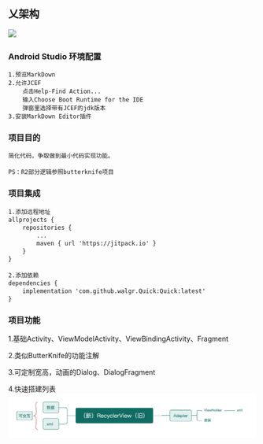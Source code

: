 ## 乂架构

[![](https://jitpack.io/v/walgr/Quick.svg)](https://jitpack.io/#walgr/Quick)

### Android Studio 环境配置

    1.预览MarkDown
    2.允许JCEF
        点击Help-Find Action...
        输入Choose Boot Runtime for the IDE
        弹窗里选择带有JCEF的jdk版本
    3.安装MarkDown Editor插件

### 项目目的

    简化代码，争取做到最小代码实现功能。

    PS：R2部分逻辑参照butterknife项目

### 项目集成

    1.添加远程地址
    allprojects {
        repositories {
            ...
            maven { url 'https://jitpack.io' }
        }
    }
    
    2.添加依赖
    dependencies {
        implementation 'com.github.walgr.Quick:Quick:latest'
    }

### 项目功能

1.基础Activity、ViewModelActivity、ViewBindingActivity、Fragment
    
2.类似ButterKnife的功能注解
    
3.可定制宽高，动画的Dialog、DialogFragment
    
4.快速搭建列表 
![RecyclerView.png](./assets/README/README-1658197283964.png)
